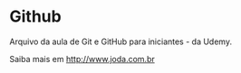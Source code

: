# Github

Arquivo da aula de Git e GitHub para iniciantes - da Udemy.


Saiba mais em http://www.joda.com.br
